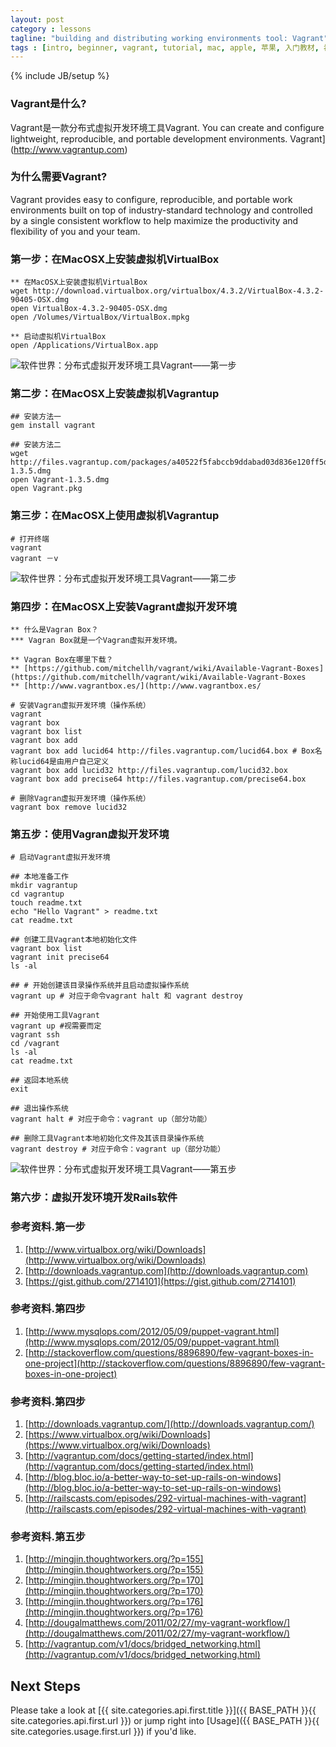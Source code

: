 ```yaml
---
layout: post
category : lessons
tagline: "building and distributing working environments tool: Vagrant"
tags : [intro, beginner, vagrant, tutorial, mac, apple, 苹果, 入门教材, 初学者, 开发工具世界]
---
```

{% include JB/setup %}

### Vagrant是什么?

Vagrant是一款分布式虚拟开发环境工具Vagrant. You can create and configure lightweight, reproducible, and portable development environments. Vagrant](http://www.vagrantup.com)

### 为什么需要Vagrant?
Vagrant provides easy to configure, reproducible, and portable work environments built on top of industry-standard technology and controlled by a single consistent workflow to help maximize the productivity and flexibility of you and your team.

### 第一步：在MacOSX上安装虚拟机VirtualBox

    ** 在MacOSX上安装虚拟机VirtualBox
    wget http://download.virtualbox.org/virtualbox/4.3.2/VirtualBox-4.3.2-90405-OSX.dmg
    open VirtualBox-4.3.2-90405-OSX.dmg
    open /Volumes/VirtualBox/VirtualBox.mpkg

    ** 启动虚拟机VirtualBox
    open /Applications/VirtualBox.app

![软件世界：分布式虚拟开发环境工具Vagrant——第一步](https://lh5.googleusercontent.com/-UsQU-0JYftc/UBWDM0mUQPI/AAAAAAAADAg/WPRYESh_rvA/s400/virtualbox-2012-07-3-0035.png)

### 第二步：在MacOSX上安装虚拟机Vagrantup

    ## 安装方法一
    gem install vagrant

    ## 安装方法二
    wget http://files.vagrantup.com/packages/a40522f5fabccb9ddabad03d836e120ff5d14093/Vagrant-1.3.5.dmg
    open Vagrant-1.3.5.dmg
    open Vagrant.pkg

### 第三步：在MacOSX上使用虚拟机Vagrantup

    # 打开终端
    vagrant
    vagrant －v

![软件世界：分布式虚拟开发环境工具Vagrant——第二步](https://lh6.googleusercontent.com/-EhKFObAJr7E/UBWYSsYOlCI/AAAAAAAADA8/g-Jz-NMBbg4/s400/vagrant-2012-07-31-0035.png)

### 第四步：在MacOSX上安装Vagrant虚拟开发环境

    ** 什么是Vagran Box？
    *** Vagran Box就是一个Vagran虚拟开发环境。

    ** Vagran Box在哪里下载？
    ** [https://github.com/mitchellh/vagrant/wiki/Available-Vagrant-Boxes](https://github.com/mitchellh/vagrant/wiki/Available-Vagrant-Boxes
    ** [http://www.vagrantbox.es/](http://www.vagrantbox.es/

    # 安装Vagran虚拟开发环境（操作系统）
    vagrant
    vagrant box
    vagrant box list
    vagrant box add
    vagrant box add lucid64 http://files.vagrantup.com/lucid64.box # Box名称lucid64是由用户自己定义
    vagrant box add lucid32 http://files.vagrantup.com/lucid32.box
    vagrant box add precise64 http://files.vagrantup.com/precise64.box

    # 删除Vagran虚拟开发环境（操作系统）
    vagrant box remove lucid32


### 第五步：使用Vagran虚拟开发环境

    # 启动Vagrant虚拟开发环境

    ## 本地准备工作
    mkdir vagrantup
    cd vagrantup
    touch readme.txt
    echo "Hello Vagrant" > readme.txt
    cat readme.txt

    ## 创建工具Vagrant本地初始化文件
    vagrant box list
    vagrant init precise64
    ls -al

    ## # 开始创建该目录操作系统并且启动虚拟操作系统
    vagrant up # 对应于命令vagrant halt 和 vagrant destroy

    ## 开始使用工具Vagrant
    vagrant up #视需要而定
    vagrant ssh
    cd /vagrant
    ls -al
    cat readme.txt

    ## 返回本地系统
    exit

    ## 退出操作系统
    vagrant halt # 对应于命令：vagrant up（部分功能）

    ## 删除工具Vagrant本地初始化文件及其该目录操作系统
    vagrant destroy # 对应于命令：vagrant up（部分功能）

![软件世界：分布式虚拟开发环境工具Vagrant——第五步](https://lh6.googleusercontent.com/-tHSNZVM4BuY/UBlo-IEgNmI/AAAAAAAADB0/Tf5-VOzXrSo/s800/virtualbox-2012-08-02-0035.png)

### 第六步：虚拟开发环境开发Rails软件

### 参考资料.第一步
1. [http://www.virtualbox.org/wiki/Downloads](http://www.virtualbox.org/wiki/Downloads)
1. [http://downloads.vagrantup.com](http://downloads.vagrantup.com)
1. [https://gist.github.com/2714101](https://gist.github.com/2714101)

### 参考资料.第四步
1. [http://www.mysqlops.com/2012/05/09/puppet-vagrant.html](http://www.mysqlops.com/2012/05/09/puppet-vagrant.html)
1. [http://stackoverflow.com/questions/8896890/few-vagrant-boxes-in-one-project](http://stackoverflow.com/questions/8896890/few-vagrant-boxes-in-one-project)

### 参考资料.第四步
1. [http://downloads.vagrantup.com/](http://downloads.vagrantup.com/)
1. [https://www.virtualbox.org/wiki/Downloads](https://www.virtualbox.org/wiki/Downloads)
1. [http://vagrantup.com/docs/getting-started/index.html](http://vagrantup.com/docs/getting-started/index.html)
1. [http://blog.bloc.io/a-better-way-to-set-up-rails-on-windows](http://blog.bloc.io/a-better-way-to-set-up-rails-on-windows)
1. [http://railscasts.com/episodes/292-virtual-machines-with-vagrant](http://railscasts.com/episodes/292-virtual-machines-with-vagrant)

### 参考资料.第五步
1. [http://mingjin.thoughtworkers.org/?p=155](http://mingjin.thoughtworkers.org/?p=155)
1. [http://mingjin.thoughtworkers.org/?p=170](http://mingjin.thoughtworkers.org/?p=170)
1. [http://mingjin.thoughtworkers.org/?p=176](http://mingjin.thoughtworkers.org/?p=176)
1. [http://dougalmatthews.com/2011/02/27/my-vagrant-workflow/](http://dougalmatthews.com/2011/02/27/my-vagrant-workflow/)
1. [http://vagrantup.com/v1/docs/bridged_networking.html](http://vagrantup.com/v1/docs/bridged_networking.html)

## Next Steps

Please take a look at [{{ site.categories.api.first.title }}]({{ BASE_PATH }}{{ site.categories.api.first.url }})
or jump right into [Usage]({{ BASE_PATH }}{{ site.categories.usage.first.url }}) if you'd like.
